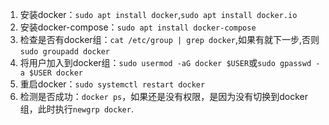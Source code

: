 1. 安装docker：`sudo apt install docker`,`sudo apt install docker.io`
2. 安装docker-compose：`sudo apt install docker-compose`
2. 检查是否有docker组：`cat /etc/group | grep docker`,如果有就下一步,否则`sudo groupadd docker`
3. 将用户加入到docker组：`sudo usermod -aG docker $USER`或`sudo gpasswd -a $USER docker`
4. 重启docker：`sudo systemctl restart docker`
5. 检测是否成功：`docker ps`，如果还是没有权限，是因为没有切换到docker组，此时执行`newgrp docker`.